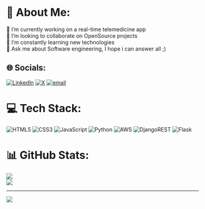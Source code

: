 # 💫 About Me:
🔭 I’m currently working on a real-time telemedicine app<br>👯 I’m looking to collaborate on OpenSource projects<br>🌱 I’m constantly learning new technologies<br>💬 Ask me about Software engineering, I hope i can answer all ;)<br>


## 🌐 Socials:
[![LinkedIn](https://img.shields.io/badge/LinkedIn-%230077B5.svg?logo=linkedin&logoColor=white)](https://linkedin.com/in/nuelezeh) [![X](https://img.shields.io/badge/X-black.svg?logo=X&logoColor=white)](https://x.com/https://x.com/nuelevii) [![email](https://img.shields.io/badge/Email-D14836?logo=gmail&logoColor=white)](mailto:ezehemmanuel265@gmail.com) 

# 💻 Tech Stack:
![HTML5](https://img.shields.io/badge/html5-%23E34F26.svg?style=for-the-badge&logo=html5&logoColor=white) ![CSS3](https://img.shields.io/badge/css3-%231572B6.svg?style=for-the-badge&logo=css3&logoColor=white) ![JavaScript](https://img.shields.io/badge/javascript-%23323330.svg?style=for-the-badge&logo=javascript&logoColor=%23F7DF1E) ![Python](https://img.shields.io/badge/python-3670A0?style=for-the-badge&logo=python&logoColor=ffdd54) ![AWS](https://img.shields.io/badge/AWS-%23FF9900.svg?style=for-the-badge&logo=amazon-aws&logoColor=white) ![DjangoREST](https://img.shields.io/badge/DJANGO-REST-ff1709?style=for-the-badge&logo=django&logoColor=white&color=ff1709&labelColor=gray) ![Flask](https://img.shields.io/badge/flask-%23000.svg?style=for-the-badge&logo=flask&logoColor=white)
# 📊 GitHub Stats:
![](https://nirzak-streak-stats.vercel.app/?user=emzzy&theme=dark&hide_border=false)<br/>
![](https://github-readme-stats.vercel.app/api/top-langs/?username=emzzy&theme=dark&hide_border=false&include_all_commits=false&count_private=true&layout=compact)

---
[![](https://visitcount.itsvg.in/api?id=emzzy&icon=0&color=0)](https://visitcount.itsvg.in)

<!-- Proudly created with GPRM ( https://gprm.itsvg.in ) -->
